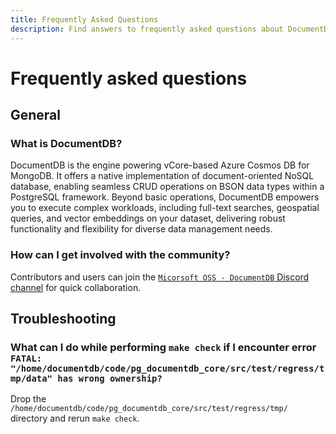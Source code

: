 ```yaml
---
title: Frequently Asked Questions
description: Find answers to frequently asked questions about DocumentDB, including features, community involvement, troubleshooting, and best practices for using the database engine.
---
```


# Frequently asked questions

## General

### What is DocumentDB?

DocumentDB is the engine powering vCore-based Azure Cosmos DB for MongoDB. It offers a native implementation of document-oriented NoSQL database, enabling seamless CRUD operations on BSON data types within a PostgreSQL framework. Beyond basic operations, DocumentDB empowers you to execute complex workloads, including full-text searches, geospatial queries, and vector embeddings on your dataset, delivering robust functionality and flexibility for diverse data management needs.

### How can I get involved with the community?

Contributors and users can join the [`Micorsoft OSS - DocumentDB` Discord channel](https://aka.ms/documentdb_discord) for quick collaboration.

## Troubleshooting

### What can I do while performing `make check` if I encounter error `FATAL: "/home/documentdb/code/pg_documentdb_core/src/test/regress/tmp/data" has wrong ownership?`

Drop the `/home/documentdb/code/pg_documentdb_core/src/test/regress/tmp/` directory and rerun `make check`.

